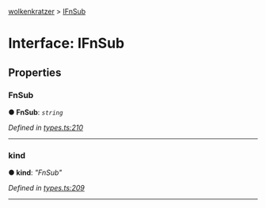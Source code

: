 [wolkenkratzer](../README.md) > [IFnSub](../interfaces/ifnsub.md)



# Interface: IFnSub


## Properties
<a id="fnsub"></a>

###  FnSub

**●  FnSub**:  *`string`* 

*Defined in [types.ts:210](https://github.com/arminhammer/wolkenkratzer/blob/1983ee3/src/types.ts#L210)*





___

<a id="kind"></a>

###  kind

**●  kind**:  *"FnSub"* 

*Defined in [types.ts:209](https://github.com/arminhammer/wolkenkratzer/blob/1983ee3/src/types.ts#L209)*





___


